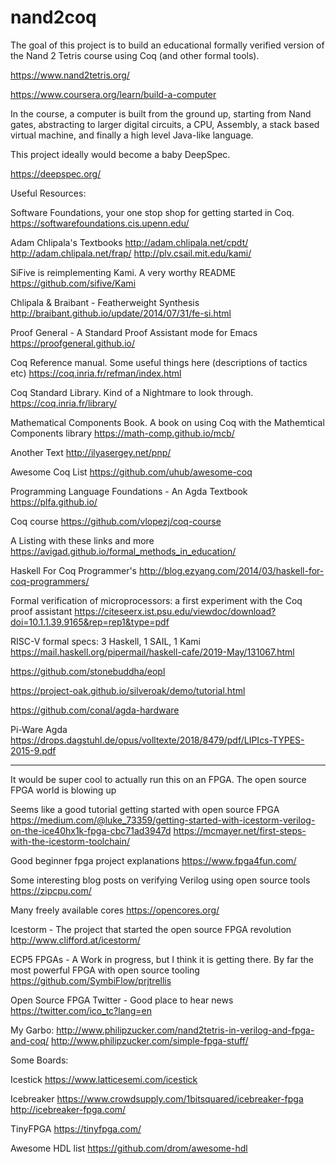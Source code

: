 # nand2coq


The goal of this project is to build an educational formally verified version of the Nand 2 Tetris course using Coq (and other formal tools).

https://www.nand2tetris.org/

https://www.coursera.org/learn/build-a-computer

In the course, a computer is built from the ground up, starting from Nand gates, abstracting to larger digital circuits, a CPU, Assembly, a stack based virtual machine, and finally a high level Java-like language.

This project ideally would become a baby DeepSpec.

https://deepspec.org/ 



Useful Resources:

Software Foundations, your one stop shop for getting started in Coq.
https://softwarefoundations.cis.upenn.edu/

Adam Chlipala's Textbooks
http://adam.chlipala.net/cpdt/
http://adam.chlipala.net/frap/
http://plv.csail.mit.edu/kami/

SiFive is reimplementing Kami. A very worthy README
https://github.com/sifive/Kami

Chlipala & Braibant - Featherweight Synthesis
http://braibant.github.io/update/2014/07/31/fe-si.html

Proof General - A Standard Proof Assistant mode for Emacs
https://proofgeneral.github.io/

Coq Reference manual. Some useful things here (descriptions of tactics etc)
https://coq.inria.fr/refman/index.html

Coq Standard Library. Kind of a Nightmare to look through.
https://coq.inria.fr/library/

Mathematical Components Book. A book on using Coq with the Mathemtical Components library
https://math-comp.github.io/mcb/

Another Text
http://ilyasergey.net/pnp/

Awesome Coq List
https://github.com/uhub/awesome-coq

Programming Language Foundations - An Agda Textbook
https://plfa.github.io/

Coq course
https://github.com/vlopezj/coq-course

A Listing with these links and more
https://avigad.github.io/formal_methods_in_education/

Haskell For Coq Programmer's
http://blog.ezyang.com/2014/03/haskell-for-coq-programmers/

Formal verification of microprocessors: a first experiment with the Coq proof assistant
https://citeseerx.ist.psu.edu/viewdoc/download?doi=10.1.1.39.9165&rep=rep1&type=pdf

RISC-V formal specs: 3 Haskell, 1 SAIL, 1 Kami
https://mail.haskell.org/pipermail/haskell-cafe/2019-May/131067.html

https://github.com/stonebuddha/eopl

https://project-oak.github.io/silveroak/demo/tutorial.html 

https://github.com/conal/agda-hardware

Pi-Ware Agda https://drops.dagstuhl.de/opus/volltexte/2018/8479/pdf/LIPIcs-TYPES-2015-9.pdf

------

It would be super cool to actually run this on an FPGA. The open source FPGA world is blowing up

Seems like a good tutorial getting started with open source FPGA
https://medium.com/@luke_73359/getting-started-with-icestorm-verilog-on-the-ice40hx1k-fpga-cbc71ad3947d
https://mcmayer.net/first-steps-with-the-icestorm-toolchain/

Good beginner fpga project explanations
https://www.fpga4fun.com/

Some interesting blog posts on verifying Verilog using open source tools
https://zipcpu.com/

Many freely available cores
https://opencores.org/

Icestorm - The project that started the open source FPGA revolution
http://www.clifford.at/icestorm/

ECP5 FPGAs - A Work in progress, but I think it is getting there. By far the most powerful FPGA with open source tooling
https://github.com/SymbiFlow/prjtrellis

Open Source FPGA Twitter - Good place to hear news
https://twitter.com/ico_tc?lang=en

My Garbo:
http://www.philipzucker.com/nand2tetris-in-verilog-and-fpga-and-coq/
http://www.philipzucker.com/simple-fpga-stuff/

Some Boards:

Icestick
https://www.latticesemi.com/icestick

Icebreaker
https://www.crowdsupply.com/1bitsquared/icebreaker-fpga
http://icebreaker-fpga.com/

TinyFPGA
https://tinyfpga.com/

Awesome HDL list
https://github.com/drom/awesome-hdl











